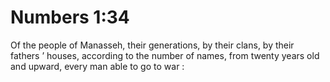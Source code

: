 # Numbers 1:34

Of the people of Manasseh, their generations, by their clans, by their fathers ’ houses, according to the number of names, from twenty years old and upward, every man able to go to war :
